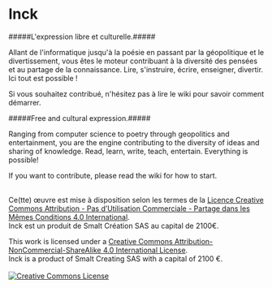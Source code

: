 Inck
====

#####L'expression libre et culturelle.#####

Allant de l'informatique jusqu'à la poésie en passant par la géopolitique et le divertissement, vous êtes le moteur
contribuant à la diversité des pensées et au partage de la connaissance. Lire, s'instruire, écrire, enseigner, divertir.
Ici tout est possible !

Si vous souhaitez contribué, n'hésitez pas à lire le wiki pour savoir comment démarrer.

#####Free and cultural expression.#####

Ranging from computer science to poetry through geopolitics and entertainment, you are the engine 
contributing to the diversity of ideas and sharing of knowledge. Read, learn, write, teach, entertain. 
Everything is possible!

If you want to contribute, please read the wiki for how to start.

<br>Ce(tte) œuvre est mise à disposition selon les termes de la <a rel="license" href="http://creativecommons.org/licenses/by-nc-sa/4.0/">Licence Creative Commons Attribution - Pas d’Utilisation Commerciale - Partage dans les Mêmes Conditions 4.0 International</a>.<br />Inck est un produit de Smalt Création SAS au capital de 2100€.<br>

This work is licensed under a <a rel="license" href="http://creativecommons.org/licenses/by-nc-sa/4.0/">Creative Commons Attribution-NonCommercial-ShareAlike 4.0 International License</a>.<br>Inck is a product of Smalt Creating SAS with a capital of 2100 €.<br><br>
<a rel="license" href="http://creativecommons.org/licenses/by-nc-sa/4.0/"><img alt="Creative Commons License" style="border-width:0" src="https://i.creativecommons.org/l/by-nc-sa/4.0/88x31.png" /></a>

